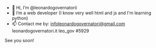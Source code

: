 - 👋 Hi, I’m @leonardogovernatorii
- 👀 I’m a web developer (I know very well html and js and I'm learning python)
- 📫 Contact me by:
      infoleonardogovernatori@gmail.com
      leonardogovernatori.it
      leo_gov #5929

See you soon!

<!---
leonardogovernatorii/leonardogovernatorii is a ✨ special ✨ repository because its `README.md` (this file) appears on your GitHub profile.
You can click the Preview link to take a look at your changes.
--->
